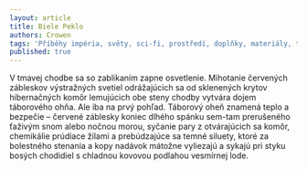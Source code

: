 ```yaml
---
layout: article
title: Biele Peklo
authors: Crowen
tags: 'Příběhy impéria, světy, sci-fi, prostředí, doplňky, materiály, téma čísla'
published: true
---
```


V tmavej chodbe sa so zablikaním zapne osvetlenie. Mihotanie červených zábleskov výstražných svetiel odrážajúcich sa od sklenených krytov hibernačných komôr lemujúcich obe steny chodby vytvára dojem táborového ohňa. Ale iba na prvý pohľad. Táborový oheň znamená teplo a bezpečie – červené záblesky koniec dlhého spánku sem-tam prerušeného ťaživým snom alebo nočnou morou, syčanie pary z otvárajúcich sa komôr, chemikálie prúdiace žilami a prebúdzajúce sa temné siluety, ktoré za bolestného stenania a kopy nadávok mátožne vyliezajú a sykajú pri styku bosých chodidiel s chladnou kovovou podlahou vesmírnej lode.
